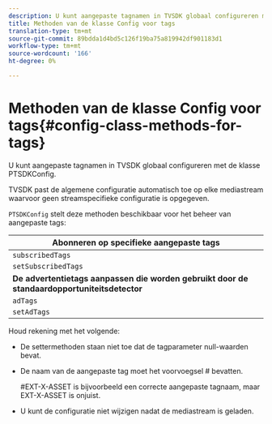 ```yaml
---
description: U kunt aangepaste tagnamen in TVSDK globaal configureren met de klasse PTSDKConfig.
title: Methoden van de klasse Config voor tags
translation-type: tm+mt
source-git-commit: 89bdda1d4bd5c126f19ba75a819942df901183d1
workflow-type: tm+mt
source-wordcount: '166'
ht-degree: 0%

---
```



# Methoden van de klasse Config voor tags{#config-class-methods-for-tags}

U kunt aangepaste tagnamen in TVSDK globaal configureren met de klasse PTSDKConfig.

TVSDK past de algemene configuratie automatisch toe op elke mediastream waarvoor geen streamspecifieke configuratie is opgegeven.

`PTSDKConfig` stelt deze methoden beschikbaar voor het beheer van aangepaste tags:

| **Abonneren op specifieke aangepaste tags** |
|---|
| `subscribedTags` | Hiermee wordt de huidige lijst met geabonneerde tags opgehaald. |
| `setSubscribedTags` | Hiermee stelt u de lijst met geabonneerde tags in die aan de toepassing worden blootgesteld. |
| **De advertentietags aanpassen die worden gebruikt door de standaardopportuniteitsdetector** |
| `adTags` | Hiermee wordt de huidige lijst met advertentietags opgehaald. |
| `setAdTags` | Hiermee stelt u de lijst met advertentietags in die door de standaardopportuniteitsgenerator wordt gebruikt. |

Houd rekening met het volgende:

* De settermethoden staan niet toe dat de tagparameter null-waarden bevat.
* De naam van de aangepaste tag moet het voorvoegsel # bevatten.

   #EXT-X-ASSET is bijvoorbeeld een correcte aangepaste tagnaam, maar EXT-X-ASSET is onjuist.
* U kunt de configuratie niet wijzigen nadat de mediastream is geladen.

